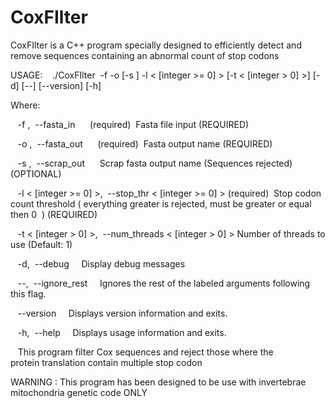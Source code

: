# CoxFIlter

CoxFIlter is a C++ program specially designed to efficiently 
detect and remove sequences containing an abnormal count of stop codons 

USAGE: 
   ./CoxFIlter  -f <fasta> -o <filename> [-s <filename>] -l < [integer >= 0] > [-t < [integer > 0] >] [-d] [--] [--version] [-h]
   
Where: 

   -f <fasta>,  --fasta_in <fasta>     (required)  Fasta file input (REQUIRED)
   
   -o <filename>,  --fasta_out <filename>     (required)  Fasta output name (REQUIRED)
   
   -s <filename>,  --scrap_out <filename>     Scrap fasta output name (Sequences rejected) (OPTIONAL)
   
   -l < [integer >= 0] >,  --stop_thr < [integer >= 0] > (required)  Stop codon count threshold ( everything greater is rejected, must be greater or equal then 0  ) (REQUIRED)
   
   -t < [integer > 0] >,  --num_threads < [integer > 0] > Number of threads to use (Default: 1)
   
   -d,  --debug     Display debug messages
   
   --,  --ignore_rest     Ignores the rest of the labeled arguments following this flag.
   
   --version     Displays version information and exits.
   
   -h,  --help     Displays usage information and exits.
   
   This program filter Cox sequences and reject those where the protein translation contain multiple stop codon
   
   WARNING : This program has been designed to be use with invertebrae mitochondria genetic code ONLY
